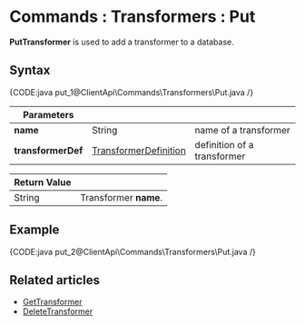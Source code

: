 # Commands : Transformers : Put

**PutTransformer** is used to add a transformer to a database.

## Syntax

{CODE:java put_1@ClientApi\Commands\Transformers\Put.java /}

| Parameters | | |
| ------------- | ------------- | ----- |
| **name** | String | name of a transformer |
| **transformerDef** | [TransformerDefinition](../../../glossary/transformer-definition) | definition of a transformer |

| Return Value | |
| ------------- | ----- |
| String | Transformer **name**. |

## Example

{CODE:java put_2@ClientApi\Commands\Transformers\Put.java /}

## Related articles

- [GetTransformer](../../../client-api/commands/transformers/get)  
- [DeleteTransformer](../../../client-api/commands/transformers/delete)  